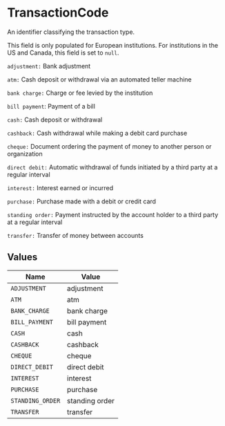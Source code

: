 # TransactionCode

An identifier classifying the transaction type.

This field is only populated for European institutions. For institutions in the US and Canada, this field is set to `null`.

`adjustment:` Bank adjustment

`atm:` Cash deposit or withdrawal via an automated teller machine

`bank charge:` Charge or fee levied by the institution

`bill payment`: Payment of a bill

`cash:` Cash deposit or withdrawal

`cashback:` Cash withdrawal while making a debit card purchase

`cheque:` Document ordering the payment of money to another person or organization

`direct debit:` Automatic withdrawal of funds initiated by a third party at a regular interval

`interest:` Interest earned or incurred

`purchase:` Purchase made with a debit or credit card

`standing order:` Payment instructed by the account holder to a third party at a regular interval

`transfer:` Transfer of money between accounts


## Values

| Name             | Value            |
| ---------------- | ---------------- |
| `ADJUSTMENT`     | adjustment       |
| `ATM`            | atm              |
| `BANK_CHARGE`    | bank charge      |
| `BILL_PAYMENT`   | bill payment     |
| `CASH`           | cash             |
| `CASHBACK`       | cashback         |
| `CHEQUE`         | cheque           |
| `DIRECT_DEBIT`   | direct debit     |
| `INTEREST`       | interest         |
| `PURCHASE`       | purchase         |
| `STANDING_ORDER` | standing order   |
| `TRANSFER`       | transfer         |